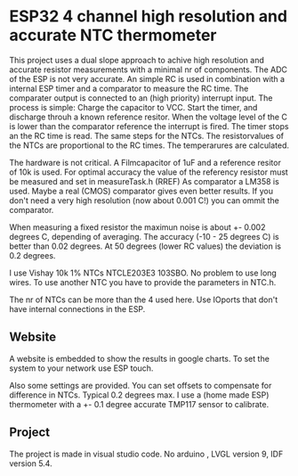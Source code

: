 # ESP32 4 channel high resolution and accurate NTC thermometer

This project uses a dual slope approach to achive high resolution and accurate resistor measurements with a minimal nr of components.
The ADC of the ESP is not very accurate. 
An simple RC is used in combination with a internal ESP timer and a comparator to measure the RC time.
The comparater output is connected to an (high priority) interrupt input.
The process is simple: 
Charge the capacitor to VCC.
Start the timer, and discharge throuh a known reference resitor.
When the voltage level of the C is lower than the comparator reference the interrupt is fired.
The timer stops an the RC time is read.
The same steps for the NTCs.
The resistorvalues of the NTCs are proportional to the RC times.
The temperarures are calculated.

The hardware is not critical. A Filmcapacitor of 1uF and a reference resitor of 10k is used.
For optimal accuracy the value of the referency resistor must be measured and set in measureTask.h (RREF)
As comparator a LM358 is used. Maybe a real (CMOS) comparator gives even better results. If you don't need 
a very high resolution (now about 0.001 C!) you can ommit the comparator.

When measuring a fixed resistor the maximun noise is about +- 0.002 degrees C, depending of averaging.
The accuracy (-10 - 25 degrees C) is better than 0.02 degrees.
At 50 degrees (lower RC values) the deviation is 0.2 degrees. 

I use Vishay 10k 1% NTCs NTCLE203E3 103SBO.  No problem to use long wires.
To use another NTC you have to provide the parameters in NTC.h.

The nr of NTCs can be more than the 4 used here. Use IOports that don't have internal connections in the ESP.




## Website
A website is embedded to show the results in google charts.
To set the system to your network use ESP touch.

Also some settings are provided. You can set offsets to compensate for difference in NTCs. Typical 0.2 degrees max.
I use a (home made ESP) thermometer with a +- 0.1 degree accurate TMP117 sensor to calibrate.

## Project

The project is made in visual studio code. No arduino , LVGL version 9,  IDF version 5.4. 

